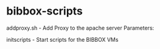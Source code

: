 # bibbox-scripts
addproxy.sh - Add Proxy to the apache server
  Parameters:

initscripts - Start scripts for the BIBBOX VMs
